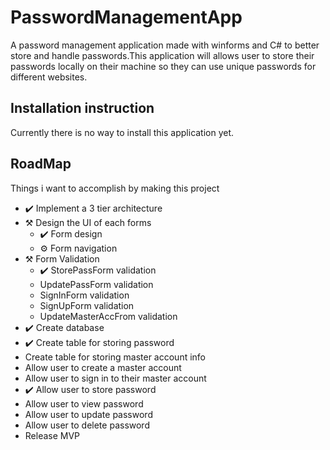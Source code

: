 # PasswordManagementApp
A password management application made with winforms and C# to better store and handle passwords.This application will allows user to store their passwords locally on their machine so they can use unique passwords for different websites.



## Installation instruction
Currently there is no way to install this application yet.


## RoadMap

Things i want to accomplish by making this project
- ✔️ Implement a 3 tier architecture
- ⚒️ Design the UI of each forms
    - ✔️ Form design
    - ⚙️ Form navigation
- ⚒️ Form Validation
     - ✔️ StorePassForm validation
     - UpdatePassForm validation
     - SignInForm validation
     - SignUpForm validation
     - UpdateMasterAccFrom validation
- ✔️ Create database
- ✔️ Create table for storing password
- Create table for storing master account info
- Allow user to create a master account
- Allow user to sign in to their master account
- ✔️ Allow user to store password
- Allow user to view password
- Allow user to update password
- Allow user to delete password
- Release MVP
